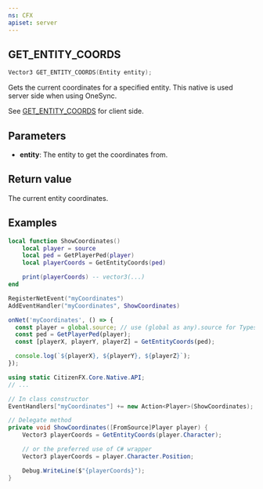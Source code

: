 ```yaml
---
ns: CFX
apiset: server
---
```


## GET_ENTITY_COORDS

```c
Vector3 GET_ENTITY_COORDS(Entity entity);
```

Gets the current coordinates for a specified entity. This native is used server side when using OneSync.

See [GET_ENTITY_COORDS](#_0x3FEF770D40960D5A) for client side.

## Parameters

- **entity**: The entity to get the coordinates from.

## Return value

The current entity coordinates.

## Examples

```lua
local function ShowCoordinates()
    local player = source
    local ped = GetPlayerPed(player)
    local playerCoords = GetEntityCoords(ped)

    print(playerCoords) -- vector3(...)
end

RegisterNetEvent("myCoordinates")
AddEventHandler("myCoordinates", ShowCoordinates)
```

```js
onNet('myCoordinates', () => {
  const player = global.source; // use (global as any).source for Typescript
  const ped = GetPlayerPed(player);
  const [playerX, playerY, playerZ] = GetEntityCoords(ped);

  console.log(`${playerX}, ${playerY}, ${playerZ}`);
});
```

```cs
using static CitizenFX.Core.Native.API;
// ...

// In class constructor
EventHandlers["myCoordinates"] += new Action<Player>(ShowCoordinates);

// Delegate method
private void ShowCoordinates([FromSource]Player player) {
    Vector3 playerCoords = GetEntityCoords(player.Character);

    // or the preferred use of C# wrapper
    Vector3 playerCoords = player.Character.Position;

    Debug.WriteLine($"{playerCoords}");
}

```
